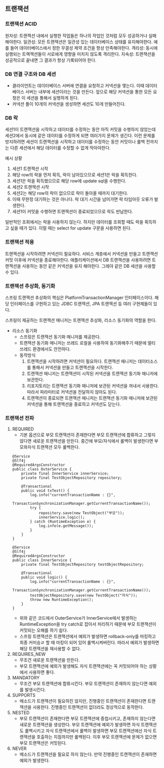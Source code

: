 ## 트랜잭션

### 트랜잭션 ACID
원자성: 트랜잭션 내에서 실행한 작업들은 하나의 작업인 것처럼 모두 성공하거나 실패해야한다.
일관성: 모든 트랜잭션은 일관성 있는 데이터베이스 상태를 유지해야한다. 예를 들어 데이터베이스에서 정한 무결성 제약 조건을 항상 만족해야한다.
격리성: 동시에 실행되는 트랙잭션들이 서로에게 영향을 미치지 않도록 격리한다.
지속성: 트랜잭션을 성공적으로 끝내면 그 결과가 항상 기록되어야 한다.

### DB 연결 구조와 DB 세션
- 클라이언트는 데이터베이스 서버에 연결을 요청하고 커넥션을 맺는다. 이때 데이터베이스 서버는 내부에 세션이라는 것을 만든다. 앞으로 해당 커넥션을 통한 모든 요청은 이 세션을 통해서 실행하게 된다.
- 커넥션 풀이 10개의 커넥션을 생성하면 세션도 10개 만들어진다.

### DB 락
세션1이 트랜잭션을 시작하고 데이터를 수정하는 동안 아직 커밋을 수행하지 않았는데 세션2에서 동시에 같은 데이터를 수정하게 되면 여러가지 문제가 생긴다. 이런 문제를 방지하려면 세션이 트랜잭션을 시작하고 데이터를 수정하는 동안 커밋이나 롤백 전까지는 다른 세션에서 해당 데이터를 수정할 수 없게 막아야한다.

예시 상황
1. 세션1 트랜잭션 시작 
2. 해당 row의 락을 먼저 획득, 락이 남아있으므로 세션1은 락을 획득한다.
3. 세션1은 락을 획득했으므로 해당 row에 update sql을 수행한다.
4. 세션2 트랜잭션 시작
5. 세션2는 해당 row의 락이 없으므로 락이 돌아올 때까지 대기한다.
6. 이때 무한정 대기하는 것은 아니다. 락 대기 시간을 넘어가면 락 타임아웃 오류가 발생한다.
7. 세션1이 커밋을 수행하면 트랜잭션이 종료되었으므로 락도 반납한다.

일반적인 조회에서는 락을 사용하지 않는다. 하지만 데이터를 조회할 때도 락을 획득하고 싶을 때가 있다. 이럴 때는 select for update 구문을 사용하면 된다.

### 트랜잭션 적용
트랜잭션을 시작하려면 커넥션이 필요하다. 서비스 계층에서 커넥션을 만들고 트랜잭션 커밋 이후에 커넥션을 종료해야한다. 애플리케이션에서 DB 트랜잭션을 사용하려면 트랜잭션을 사용하는 동안 같은 커넥션을 유지 해야한다. 그래야 같은 DB 세션을 사용할 수 있다.

### 트랜잭션 추상화, 동기화
스프링 트랜잭션 추상화의 핵심은 PlatformTransactionManager 인터페이스이다. 해당 인터페이스를 구현하고 있는 JDBC 트랜잭션, JPA 트랜잭션 등 여러 구현체들이 있다.

스프링이 제공하는 트랜잭션 매니저는 트랜잭션 추상화, 리소스 동기화의 역할을 한다.
- 리소스 동기화
    - 스프링은 트랜잭션 동기화 매니저를 제공한다.
    - 트랜잭션 동기화 매니저는 쓰레드 로컬을 사용하여 동기화해주기 때문에 멀티쓰레드 환경에서도 안전하다.
    - 동작방식
        1. 트랜잭션을 시작하려면 커넥션이 필요하다. 트랜잭션 매니저는 데이터소스를 통해서 커넥션을 만들고 트랜잭션을 시작한다.
        2. 트랜잭션 매니저는 트랜잭션이 시작된 커넥션을 트랜잭션 동기화 매니저에 보관한다.
        3. 리포지토리는 트랜잭션 동기화 매니저에 보관된 커넥션을 꺼내서 사용한다. 따라서 파라미터로 커넥션을 전달하지 않아도 된다.
        4. 트랜잭션이 종료되면 트랜잭션 매니저는 트랜잭션 동기화 매니저에 보관된 커넥션을 통해 트랜잭션을 종료하고 커넥션도 닫는다.

### 트랜잭션 전파
1. REQUIRED 
    - 기본 옵션으로 부모 트랜잭션이 존재한다면 부모 트랜잭션에 합류하고 그렇지 않다면 새로운 트랜잭션을 만든다. 중간에 부모/자식에서 롤백이 발생한다면 부모와자식 트랜잭션 모두 롤백한다.
    ```
    @Service
    @Slf4j
    @RequiredArgsConstructor
    public class OuterService {
        private final InnerService innerService;
        private final TestObjectRepository repository;

        @Transactional
        public void txTest() {
            log.info("currentTransactionName : {}",
                    TransactionSynchronizationManager.getCurrentTransactionName());
            try {
                repository.save(new TestObject("부모"));
                innerService.logic();
            } catch (RuntimeException e) {
                log.info(e.getMessage());
            }
        }
    }
    ```
    ```
    @Service
    @Slf4j
    @RequiredArgsConstructor
    public class InnerService {
        private final TestObjectRepository testObjectRepository;

        @Transactional
        public void logic() {
            log.info("currentTransactionName : {}",
                    TransactionSynchronizationManager.getCurrentTransactionName());
            testObjectRepository.save(new TestObject("자식"));
            throw new RuntimeException();
        }
    }
    ```
    - 위와 같은 코드에서 OuterService가 InnerService에서 발생하는 RuntimeException을 try catch로 잡아서 처리하기 때문에 부모 트랜잭션이 커밋되는 오해를 하기 쉽다.
    - 스프링 트랜잭션은 트랜잭션에서 예외가 발생하면 rollback-only를 마킹하고 최종 커미승ㄹ 할 때 마킹이 되어 있어 롤백시켜버린다. 따라서 예외가 발생하면 해당 트랜잭션을 재사용할 수 없다.
2. REQUIRES_NEW
    - 무조건 새로운 트랜잭션을 만든다.
    - 부모 트랜잭션에 예외가 발생해도 자식 트랜잭션에는 꼭 커밋되어야 하는 상황에서 사용하면 좋다.
3. MANDATORY
    - 무조건 부모 트랜잭션에 합류시킨다. 부모 트랜잭션이 존재하지 않는다면 예외를 발생시킨다.
4. SUPPORTS
    - 메소드가 트랜잭션이 필요하진 않지만, 진행중인 트랜잭션이 존재한다면 트랜잭션을 사용한다. 진행중인 트랜잭션이 없더라도 정상적으로 동작한다.
5. NESTED
    - 부모 트랜잭션이 존재한다면 부모 트랜잭션에 중첩시키고, 존재하지 않는다면 새로운 트랜잭션을 생성한다. 부모 트랜잭션에 예외가 발생하면 자식 트랜잭션도 롤백시키고 자식 트랜잭션에서 롤백이 발생하면 부모 트랜잭션에선 자식 트랜잭션을 호출하는 지점까지만 롤백된다. 이후 부모 트랜잭션에 문제가 없으면 부모 트랜잭션은 커밋된다.
6. NEVER 
    - 메소드가 트랜잭션을 필요로 하지 않는다. 만약 진행중인 트랜잭션이 존재하면 예외가 발생한다.
    